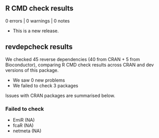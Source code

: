 ## R CMD check results

0 errors | 0 warnings | 0 notes

* This is a new release.

## revdepcheck results

We checked 45 reverse dependencies (40 from CRAN + 5 from Bioconductor), comparing R CMD check results across CRAN and dev versions of this package.

 * We saw 0 new problems
 * We failed to check 3 packages

Issues with CRAN packages are summarised below.

### Failed to check

* EmiR    (NA)
* fcaR    (NA)
* netmeta (NA)
